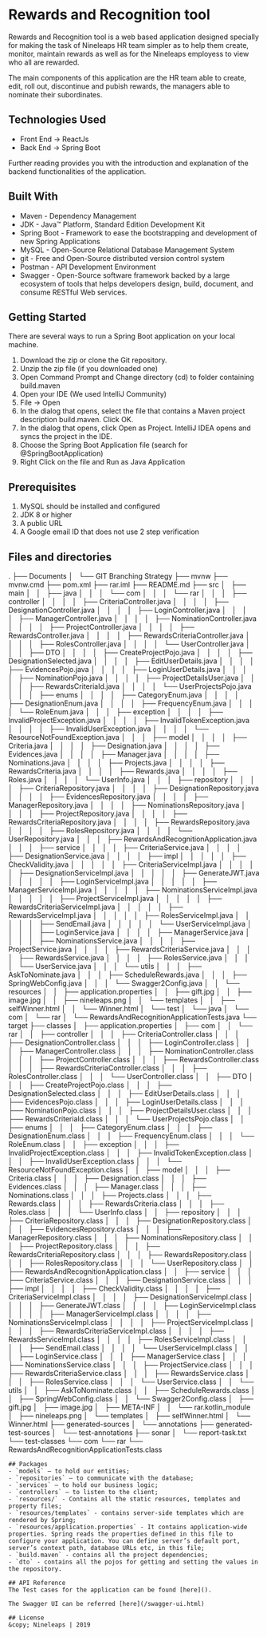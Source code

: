# Rewards and Recognition tool

Rewards and Recognition tool is a web based application designed specially for making the task of Nineleaps HR team simpler as to help them create, monitor, maintain rewards as well as for the Nineleaps employess to view who all are rewarded.

The main components of this application are the HR team able to create, edit, roll out, discontinue and pubish rewards, the managers able to nominate their subordinates.

## Technologies Used
+ Front End -> ReactJs
+ Back End -> Spring Boot

Further reading provides you with the introduction and explanation of the backend functionalities of the application.

## Built With
+ Maven - Dependency Management
+ JDK - Java™ Platform, Standard Edition Development Kit
+ Spring Boot - Framework to ease the bootstrapping and development of new Spring Applications
+ MySQL - Open-Source Relational Database Management System
+ git - Free and Open-Source distributed version control system
+ Postman - API Development Environment
+ Swagger - Open-Source software framework backed by a large ecosystem of tools that helps developers design, build, document, and consume RESTful Web services.

## Getting Started
There are several ways to run a Spring Boot application on your local machine.

1. Download the zip or clone the Git repository.
2. Unzip the zip file (if you downloaded one)
3. Open Command Prompt and Change directory (cd) to folder containing build.maven
4. Open your IDE (We used IntelliJ Community)
5. File -> Open
6. In the dialog that opens, select the file that contains a Maven project description build.maven. Click OK.
7. In the dialog that opens, click Open as Project. IntelliJ IDEA opens and syncs the project in the IDE.
8. Choose the Spring Boot Application file (search for @SpringBootApplication)
9. Right Click on the file and Run as Java Application

## Prerequisites
1. MySQL should be installed and configured
2. JDK 8 or higher
3. A public URL
4. A Google email ID that does not use 2 step verification

## Files and directories
.
├── Documents
│   └── GIT Branching Strategy
├── mvnw
├── mvnw.cmd
├── pom.xml
├── rar.iml
├── README.md
├── src
│   ├── main
│   │   ├── java
│   │   │   └── com
│   │   │       └── rar
│   │   │           ├── controller
│   │   │           │   ├── CriteriaController.java
│   │   │           │   ├── DesignationController.java
│   │   │           │   ├── LoginController.java
│   │   │           │   ├── ManagerController.java
│   │   │           │   ├── NominationController.java
│   │   │           │   ├── ProjectController.java
│   │   │           │   ├── RewardsController.java
│   │   │           │   ├── RewardsCriteriaController.java
│   │   │           │   ├── RolesController.java
│   │   │           │   └── UserController.java
│   │   │           ├── DTO
│   │   │           │   ├── CreateProjectPojo.java
│   │   │           │   ├── DesignationSelected.java
│   │   │           │   ├── EditUserDetails.java
│   │   │           │   ├── EvidencesPojo.java
│   │   │           │   ├── LoginUserDetails.java
│   │   │           │   ├── NominationPojo.java
│   │   │           │   ├── ProjectDetailsUser.java
│   │   │           │   ├── RewardsCriteriaId.java
│   │   │           │   └── UserProjectsPojo.java
│   │   │           ├── enums
│   │   │           │   ├── CategoryEnum.java
│   │   │           │   ├── DesignationEnum.java
│   │   │           │   ├── FrequencyEnum.java
│   │   │           │   └── RoleEnum.java
│   │   │           ├── exception
│   │   │           │   ├── InvalidProjectException.java
│   │   │           │   ├── InvalidTokenException.java
│   │   │           │   ├── InvalidUserException.java
│   │   │           │   └── ResourceNotFoundException.java
│   │   │           ├── model
│   │   │           │   ├── Criteria.java
│   │   │           │   ├── Designation.java
│   │   │           │   ├── Evidences.java
│   │   │           │   ├── Manager.java
│   │   │           │   ├── Nominations.java
│   │   │           │   ├── Projects.java
│   │   │           │   ├── RewardsCriteria.java
│   │   │           │   ├── Rewards.java
│   │   │           │   ├── Roles.java
│   │   │           │   └── UserInfo.java
│   │   │           ├── repository
│   │   │           │   ├── CriteriaRepository.java
│   │   │           │   ├── DesignationRepository.java
│   │   │           │   ├── EvidencesRepository.java
│   │   │           │   ├── ManagerRepository.java
│   │   │           │   ├── NominationsRepository.java
│   │   │           │   ├── ProjectRepository.java
│   │   │           │   ├── RewardsCriteriaRepository.java
│   │   │           │   ├── RewardsRepository.java
│   │   │           │   ├── RolesRepository.java
│   │   │           │   └── UserRepository.java
│   │   │           ├── RewardsAndRecognitionApplication.java
│   │   │           ├── service
│   │   │           │   ├── CriteriaService.java
│   │   │           │   ├── DesignationService.java
│   │   │           │   ├── impl
│   │   │           │   │   ├── CheckValidity.java
│   │   │           │   │   ├── CriteriaServiceImpl.java
│   │   │           │   │   ├── DesignationServiceImpl.java
│   │   │           │   │   ├── GenerateJWT.java
│   │   │           │   │   ├── LoginServiceImpl.java
│   │   │           │   │   ├── ManagerServiceImpl.java
│   │   │           │   │   ├── NominationsServiceImpl.java
│   │   │           │   │   ├── ProjectServiceImpl.java
│   │   │           │   │   ├── RewardsCriteriaServiceImpl.java
│   │   │           │   │   ├── RewardsServiceImpl.java
│   │   │           │   │   ├── RolesServiceImpl.java
│   │   │           │   │   ├── SendEmail.java
│   │   │           │   │   └── UserServiceImpl.java
│   │   │           │   ├── LoginService.java
│   │   │           │   ├── ManagerService.java
│   │   │           │   ├── NominationsService.java
│   │   │           │   ├── ProjectService.java
│   │   │           │   ├── RewardsCriteriaService.java
│   │   │           │   ├── RewardsService.java
│   │   │           │   ├── RolesService.java
│   │   │           │   └── UserService.java
│   │   │           └── utils
│   │   │               ├── AskToNominate.java
│   │   │               ├── ScheduleRewards.java
│   │   │               ├── SpringWebConfig.java
│   │   │               └── Swagger2Config.java
│   │   └── resources
│   │       ├── application.properties
│   │       ├── gift.jpg
│   │       ├── image.jpg
│   │       ├── nineleaps.png
│   │       └── templates
│   │           ├── selfWinner.html
│   │           └── Winner.html
│   └── test
│       └── java
│           └── com
│               └── rar
│                   └── RewardsAndRecognitionApplicationTests.java
└── target
    ├── classes
    │   ├── application.properties
    │   ├── com
    │   │   └── rar
    │   │       ├── controller
    │   │       │   ├── CriteriaController.class
    │   │       │   ├── DesignationController.class
    │   │       │   ├── LoginController.class
    │   │       │   ├── ManagerController.class
    │   │       │   ├── NominationController.class
    │   │       │   ├── ProjectController.class
    │   │       │   ├── RewardsController.class
    │   │       │   ├── RewardsCriteriaController.class
    │   │       │   ├── RolesController.class
    │   │       │   └── UserController.class
    │   │       ├── DTO
    │   │       │   ├── CreateProjectPojo.class
    │   │       │   ├── DesignationSelected.class
    │   │       │   ├── EditUserDetails.class
    │   │       │   ├── EvidencesPojo.class
    │   │       │   ├── LoginUserDetails.class
    │   │       │   ├── NominationPojo.class
    │   │       │   ├── ProjectDetailsUser.class
    │   │       │   ├── RewardsCriteriaId.class
    │   │       │   └── UserProjectsPojo.class
    │   │       ├── enums
    │   │       │   ├── CategoryEnum.class
    │   │       │   ├── DesignationEnum.class
    │   │       │   ├── FrequencyEnum.class
    │   │       │   └── RoleEnum.class
    │   │       ├── exception
    │   │       │   ├── InvalidProjectException.class
    │   │       │   ├── InvalidTokenException.class
    │   │       │   ├── InvalidUserException.class
    │   │       │   └── ResourceNotFoundException.class
    │   │       ├── model
    │   │       │   ├── Criteria.class
    │   │       │   ├── Designation.class
    │   │       │   ├── Evidences.class
    │   │       │   ├── Manager.class
    │   │       │   ├── Nominations.class
    │   │       │   ├── Projects.class
    │   │       │   ├── Rewards.class
    │   │       │   ├── RewardsCriteria.class
    │   │       │   ├── Roles.class
    │   │       │   └── UserInfo.class
    │   │       ├── repository
    │   │       │   ├── CriteriaRepository.class
    │   │       │   ├── DesignationRepository.class
    │   │       │   ├── EvidencesRepository.class
    │   │       │   ├── ManagerRepository.class
    │   │       │   ├── NominationsRepository.class
    │   │       │   ├── ProjectRepository.class
    │   │       │   ├── RewardsCriteriaRepository.class
    │   │       │   ├── RewardsRepository.class
    │   │       │   ├── RolesRepository.class
    │   │       │   └── UserRepository.class
    │   │       ├── RewardsAndRecognitionApplication.class
    │   │       ├── service
    │   │       │   ├── CriteriaService.class
    │   │       │   ├── DesignationService.class
    │   │       │   ├── impl
    │   │       │   │   ├── CheckValidity.class
    │   │       │   │   ├── CriteriaServiceImpl.class
    │   │       │   │   ├── DesignationServiceImpl.class
    │   │       │   │   ├── GenerateJWT.class
    │   │       │   │   ├── LoginServiceImpl.class
    │   │       │   │   ├── ManagerServiceImpl.class
    │   │       │   │   ├── NominationsServiceImpl.class
    │   │       │   │   ├── ProjectServiceImpl.class
    │   │       │   │   ├── RewardsCriteriaServiceImpl.class
    │   │       │   │   ├── RewardsServiceImpl.class
    │   │       │   │   ├── RolesServiceImpl.class
    │   │       │   │   ├── SendEmail.class
    │   │       │   │   └── UserServiceImpl.class
    │   │       │   ├── LoginService.class
    │   │       │   ├── ManagerService.class
    │   │       │   ├── NominationsService.class
    │   │       │   ├── ProjectService.class
    │   │       │   ├── RewardsCriteriaService.class
    │   │       │   ├── RewardsService.class
    │   │       │   ├── RolesService.class
    │   │       │   └── UserService.class
    │   │       └── utils
    │   │           ├── AskToNominate.class
    │   │           ├── ScheduleRewards.class
    │   │           ├── SpringWebConfig.class
    │   │           └── Swagger2Config.class
    │   ├── gift.jpg
    │   ├── image.jpg
    │   ├── META-INF
    │   │   └── rar.kotlin_module
    │   ├── nineleaps.png
    │   └── templates
    │       ├── selfWinner.html
    │       └── Winner.html
    ├── generated-sources
    │   └── annotations
    ├── generated-test-sources
    │   └── test-annotations
    ├── sonar
    │   └── report-task.txt
    └── test-classes
        └── com
            └── rar
                └── RewardsAndRecognitionApplicationTests.class


```
## Packages
- `models` — to hold our entities;
- `repositories` — to communicate with the database;
- `services` — to hold our business logic;
- `controllers` — to listen to the client;
- `resources/` - Contains all the static resources, templates and property files;
- `resources/templates` - contains server-side templates which are rendered by Spring;
- `resources/application.properties` - It contains application-wide properties. Spring reads the properties defined in this file to configure your application. You can define server’s default port, server’s context path, database URLs etc, in this file;
- `build.maven` - contains all the project dependencies;
- `dto` - contains all the pojos for getting and setting the values in the repository.

## API Reference
The Test cases for the application can be found [here]().

The Swagger UI can be referred [here](/swagger-ui.html)

## License
&copy; Nineleaps | 2019 
